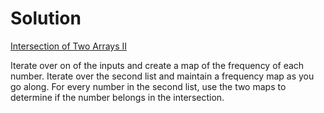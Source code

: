 # Solution

[Intersection of Two Arrays II](https://leetcode.com/explore/interview/card/top-interview-questions-easy/92/array/674/)

Iterate over on of the inputs and create a map of the frequency of each number.
Iterate over the second list and maintain a frequency map as you go along. For
every number in the second list, use the two maps to determine if the number
belongs in the intersection.
